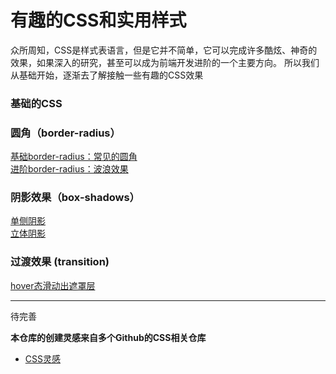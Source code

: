 # 有趣的CSS和实用样式

众所周知，CSS是样式表语言，但是它并不简单，它可以完成许多酷炫、神奇的效果，如果深入的研究，甚至可以成为前端开发进阶的一个主要方向。
所以我们从基础开始，逐渐去了解接触一些有趣的CSS效果


### 基础的CSS

### 圆角（border-radius）
[基础border-radius：常见的圆角](https://webbj97.github.io/Interesting-CSS/CSS3/radius/one.html)  
[进阶border-radius：波浪效果](https://webbj97.github.io/Interesting-CSS/CSS3/radius/two.html)  

### 阴影效果（box-shadows）
[单侧阴影](https://webbj97.github.io/Interesting-CSS/CSS3/shadow/one.html)  
[立体阴影](https://webbj97.github.io/Interesting-CSS/CSS3/shadow/two.html)  

### 过渡效果 (transition)
[hover态滑动出遮罩层](https://webbj97.github.io/Interesting-CSS/CSS3/transition/one.html)  



---
待完善

**本仓库的创建灵感来自多个Github的CSS相关仓库**
* [CSS灵感](https://github.com/chokcoco/CSS-Inspiration)